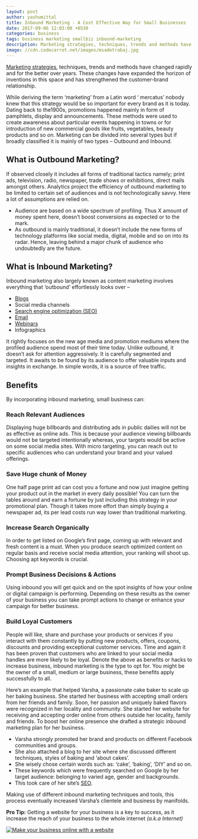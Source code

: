 ```yaml
---
layout: post
author: yashumittal
title: Inbound Marketing - A Cost Effective Way for Small Businesses
date: 2017-09-06 12:03:00 +0530
categories: business
tags: business marketing smallbiz inbound-marketing
description: Marketing strategies, techniques, trends and methods have changed rapidly and for the better over years. These changes have expanded the horizon of inventions in this space and has strengthened the customer-brand relationship.
image: //cdn.codecarrot.net/images/msadetrabaj.jpg
---
```


[Marketing strategies](/how-to-become-a-digital-marketing-expert-through-blogging), techniques, trends and methods have changed rapidly and for the better over years. These changes have expanded the horizon of inventions in this space and has strengthened the customer-brand relationship.

While deriving the term ‘marketing’ from a Latin word ‘ mercatus’ nobody knew that this strategy would be so important for every brand as it is today. Dating back to the1900s, promotions happened mainly in form of pamphlets, display and announcements. These methods were used to create awareness about particular events happening in towns or for introduction of new commercial goods like fruits, vegetables, beauty products and so on. Marketing can be divided into several types but if broadly classified it is mainly of two types – Outbound and Inbound.

## What is Outbound Marketing?

If observed closely it includes all forms of traditional tactics namely; print ads, television, radio, newspaper, trade shows or exhibitions, direct mails amongst others. Analytics project the efficiency of outbound marketing to be limited to certain set of audiences and is not technologically savvy. Here a lot of assumptions are relied on.

* Audience are based on a wide spectrum of profiling. Thus X amount of money spent here, doesn’t boost conversions as expected or to the mark.
* As outbound is mainly traditional, it doesn’t include the new forms of technology platforms like social media, digital, mobile and so on into its radar. Hence, leaving behind a major chunk of audience who undoubtedly are the future.

## What is Inbound Marketing?

Inbound marketing also largely known as content marketing involves everything that ‘outbound’ effortlessly looks over –

* [Blogs](/how-to-write-a-blog-post-people-want-to-read)
* Social media channels
* [Search engine optimization (SEO)](/9-seo-tips-improve-website-performance-drive-traffic)
* [Email](/beginners-guide-to-starting-an-email-list)
* [Webinars](/how-to-turn-your-webinar-into-a-magnet-for-new-customers)
* Infographics

It rightly focuses on the new age media and promotion mediums where the profiled audience spend most of their time today. Unlike outbound, it doesn’t ask for attention aggressively. It is carefully segmented and targeted. It awaits to be found by its audience to offer valuable inputs and insights in exchange. In simple words, it is a source of free traffic.

## Benefits

By incorporating inbound marketing, small business can:

### Reach Relevant Audiences

Displaying huge billboards and distributing ads in public dailies will not be as effective as online ads. This is because your audience viewing billboards would not be targeted intentionally whereas, your targets would be active on some social media sites. With micro targeting, you can reach out to specific audiences who can understand your brand and your valued offerings.

### Save Huge chunk of Money

One half page print ad can cost you a fortune and now just imagine getting your product out in the market in every daily possible! You can turn the tables around and earn a fortune by just including this strategy in your promotional plan. Though it takes more effort than simply buying a newspaper ad, its per lead costs run way lower than traditional marketing.

### Increase Search Organically

In order to get listed on Google’s first page, coming up with relevant and fresh content is a must. When you produce search optimized content on regular basis and receive social media attention, your ranking will shoot up. Choosing apt keywords is crucial.

### Prompt Business Decisions & Actions

Using inbound you will get quick and on the spot insights of how your online or digital campaign is performing. Depending on these results as the owner of your business you can take prompt actions to change or enhance your campaign for better business.

### Build Loyal Customers

People will like, share and purchase your products or services if you interact with them constantly by putting new products, offers, coupons, discounts and providing exceptional customer services. Time and again it has been proven that customers who are linked to your social media handles are more likely to be loyal. Denote the above as benefits or hacks to increase business, inbound marketing is the type to opt for. You might be the owner of a small, medium or large business, these benefits apply successfully to all.

Here’s an example that helped Varsha, a passionate cake baker to scale up her baking business. She started her business with accepting small orders from her friends and family. Soon, her passion and uniquely baked flavors were recognized in her locality and community. She started her website for receiving and accepting order online from others outside her locality, family and friends. To boost her online presence she drafted a strategic inbound marketing plan for her business.

* Varsha strongly promoted her brand and products on different Facebook communities and groups.
* She also attached a blog to her site where she discussed different techniques, styles of baking and ‘about cakes’.
* She wisely chose certain words such as: ‘cake’, ‘baking’, ‘DIY’ and so on.
* These keywords which were frequently searched on Google by her target audience: belonging to varied age, gender and backgrounds.
* This took care of her site’s [SEO](/9-seo-tips-improve-website-performance-drive-traffic).

Making use of different inbound marketing techniques and tools, this process eventually increased Varsha’s clientele and business by manifolds.

**Pro Tip:** Getting a website for your business is a key to success, as it increase the reach of your business to the whole internet *(a.k.a Internet)*

[![Make your business online with a website](//cdn.codecarrot.net/images/make-your-business-online-with-a-website-promo.png)](//codecarrot.net/)
